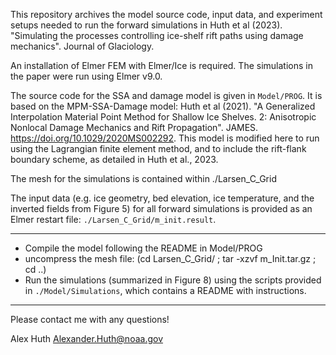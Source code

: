 This repository archives the model source code, input data, and experiment setups needed to run the forward simulations in Huth et al (2023). "Simulating the processes controlling ice-shelf rift paths using damage mechanics". Journal of Glaciology.

An installation of Elmer FEM with Elmer/Ice is required. The simulations in the paper were run using Elmer v9.0.

The source code for the SSA and damage model is given in `Model/PROG`. It is based on the MPM-SSA-Damage model: Huth et al (2021). "A Generalized Interpolation Material Point Method for Shallow Ice Shelves. 2: Anisotropic Nonlocal Damage Mechanics and Rift Propagation". JAMES. https://doi.org/10.1029/2020MS002292. This model is modified here to run using the Lagrangian finite element method, and to include the rift-flank boundary scheme, as detailed in Huth et al., 2023.

The mesh for the simulations is contained within ./Larsen_C_Grid

The input data (e.g. ice geometry, bed elevation, ice temperature, and the inverted fields from Figure 5) for all forward simulations is provided as an Elmer restart file: `./Larsen_C_Grid/m_init.result`.

***
* Compile the model following the README in Model/PROG
* uncompress the mesh file: (cd Larsen_C_Grid/ ; tar -xzvf m_Init.tar.gz ; cd ..)
* Run the simulations (summarized in Figure 8) using the scripts provided in `./Model/Simulations`, which contains a README with instructions.
***

Please contact me with any questions!

Alex Huth
Alexander.Huth@noaa.gov
